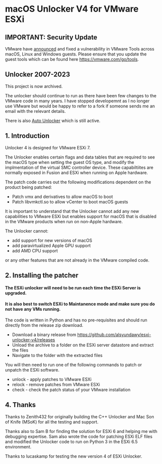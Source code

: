 # macOS Unlocker V4 for VMware ESXi

## IMPORTANT: Security Update 
VMware have [announced](https://www.vmware.com/security/advisories/VMSA-2023-0024.html) and fixed a vulnerability in 
VMware Tools across macOS, Linux and Windows guests. Please ensure that you update the guest tools which can 
be found here https://vmware.com/go/tools.


## Unlocker 2007-2023
This project is now archived.

The unlocker should continue to run as there have been few changes to the VMware code in many years.
I have stopped developemnt as I no longer use VMware but would be happy to refer to a fork if someone 
sends me an email with the relevant details.

There is also [Auto Unlocker](https://github.com/paolo-projects/auto-unlocker) which is still active.


## 1. Introduction
Unlocker 4 is designed for VMware ESXi 7.

The Unlocker enables certain flags and data tables that are required to see the macOS type when setting
the guest OS type, and modify the implmentation of the virtual SMC controller device. These capabiltiites are normally 
exposed in Fusion and ESXi when running on Apple hardware.

The patch code carries out the following modifications dependent on the product being patched:

* Patch vmx and derivatives to allow macOS to boot
* Patch libvmkctl.so to allow vCenter to boot macOS guests

It is important to understand that the Unlocker cannot add any new capabilities to VMware ESXi
but enables support for macOS that is disabled in the VMware products when run on non-Apple hardware.

The Unlocker cannot:

* add support for new versions of macOS
* add paravirtualized Apple GPU support 
* add AMD CPU support

or any other features that are not already in the VMware compiled code. 

## 2. Installing the patcher

#### The ESXi unlocker will need to be run each time the ESXi Server is upgraded. 
#### It is also best to switch ESXi to Maintanence mode and make sure you do not have any VMs running.

The code is written in Python and has no pre-requisites and should run directly from the release zip download.

* Download a binary release from https://github.com/alsyundawy/esxi-unlocker-v4/releases
* Unload the archive to a folder on the ESXi server datastore and extract the files
* Navigate to the folder with the extracted files

You will then need to run one of the following commands to patch or unpatch the ESXi software.

* unlock - apply patches to VMware ESXi
* relock - remove patches from VMware ESXi
* check  - check the patch status of your VMware installation

## 4. Thanks
Thanks to Zenith432 for originally building the C++ Unlocker and Mac Son of Knife
(MSoK) for all the testing and support.

Thanks also to Sam B for finding the solution for ESXi 6 and helping me with
debugging expertise. Sam also wrote the code for patching ESXi ELF files and
modified the Unlocker code to run on Python 3 in the ESXi 6.5 environment.

Thanks to lucaskamp for testing the new version 4 of ESXi Unlocker.
